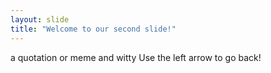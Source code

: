 ```yaml
---
layout: slide
title: "Welcome to our second slide!"
---
```

 a quotation or meme and witty
Use the left arrow to go back!
